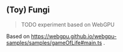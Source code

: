 ## (Toy) Fungi

> TODO experiment based on WebGPU

Based on https://webgpu.github.io/webgpu-samples/samples/gameOfLife#main.ts .
